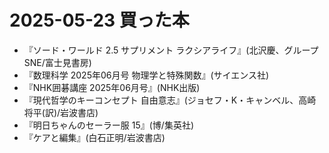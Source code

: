 # 2025-05-23 買った本
- 『ソード・ワールド 2.5 サプリメント ラクシアライフ』(北沢慶、グループSNE/富士見書房)
- 『数理科学 2025年06月号 物理学と特殊関数』(サイエンス社)
- 『NHK囲碁講座 2025年06月号』(NHK出版)
- 『現代哲学のキーコンセプト 自由意志』(ジョセフ・K・キャンベル、高崎将平(訳)/岩波書店)
- 『明日ちゃんのセーラー服 15』(博/集英社)
- 『ケアと編集』(白石正明/岩波書店)
